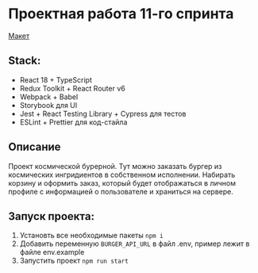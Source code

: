 # Проектная работа 11-го спринта

[Макет](<https://www.figma.com/file/vIywAvqfkOIRWGOkfOnReY/React-Fullstack_-Проектные-задачи-(3-месяца)_external_link?type=design&node-id=0-1&mode=design>)

## Stack: 
* React 18 + TypeScript
* Redux Toolkit + React Router v6
* Webpack + Babel
* Storybook для UI
* Jest + React Testing Library + Cypress для тестов
* ESLint + Prettier для код-стайла

## Описание
Проект космической бурерной. Тут можно заказать бургер из космических ингридиентов в собственном исполнении. Набирать корзину и оформить заказ, который будет отображаться в личном профиле с информацией о пользователе и храниться на сервере.

## Запуск проекта:
1. Установть все необходимые пакеты `npm i`
2. Добавить переменную `BURGER_API_URL` в файл .env, пример лежит в файле env.example
3. Запустить проект `npm run start`


